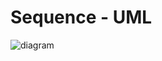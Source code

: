 # Sequence - UML

![diagram](https://www.plantuml.com/plantuml/svg/0/dLFBReD03BplLxWvDGT-88SgbTf3f4PgKgLt5qowqlBeha7YxsjloOC4XDGz86DcncElMGT6pqtXp0D_Kq5GExIbCPXovU4Go9jQ03QrDPOC2ysy4ADroVFxPW4Ou9AIp12zhnoTSVgYY0mPlp0GRBkFtPinoeVaQQYpWZtzD1GOk88ZCJIAokBdO0RG4UudEYjb27ml8gwm82OV33e-Qr_Iq2h5W9mxyTxu2dOD-Gvo6OoN5DXImWBPLcKazZX8HfePmzyLYWCvbOaDNr50PvQ11BMlMfj9VDMLwcbdXrkM9_QMMa679aqfXBnnhejuFR7acEDReJFZndNFx0cd2r8WERdZAJ_e81SaPVDENhsNYHTY7Oy4ZxEAorch_rEaCZEnfv7jiUNa_anLtVnHHbPqQRJKMXxwN_u2)